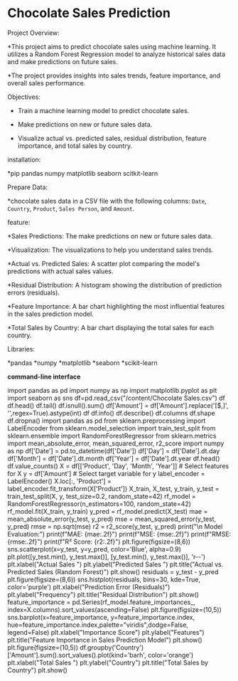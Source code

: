 # Chocolate Sales Prediction

Project Overview:

  *This project aims to predict chocolate sales using machine learning. It utilizes a Random Forest Regression model to analyze historical sales data and make predictions on future sales. 
  
  *The project provides insights into sales trends, feature importance, and overall sales performance.

Objectives:

 * Train a machine learning model to predict chocolate sales.
   
 * Make predictions on new or future sales data.
   
 * Visualize actual vs. predicted sales, residual distribution, feature importance, and total sales by country.

installation:

  *pip pandas numpy matplotlib seaborn scitkit-learn
  
Prepare Data:

  *chocolate sales data in a CSV file with the following columns: `Date`, `Country`, `Product`, `Sales Person`, and `Amount`.

feature:

   *Sales Predictions: The make predictions on new or future sales data.
   
   *Visualization: The visualizations to help you understand sales trends.
   
   *Actual vs. Predicted Sales: A scatter plot comparing the model's predictions with actual sales values.
   
   *Residual Distribution: A histogram showing the distribution of prediction errors (residuals).
   
   *Feature Importance: A bar chart highlighting the most influential features in the sales prediction model.
   
   *Total Sales by Country: A bar chart displaying the total sales for each country.


Libraries:


 *pandas
 *numpy
 *matplotlib
 *seaborn
 *scikit-learn
 
**command-line interface**

import pandas as pd
import numpy as np
import matplotlib.pyplot as plt
import seaborn as sns
df=pd.read_csv("/content/Chocolate Sales.csv")
df
df.head()
df.tail()
df.isnull().sum()
df['Amount'] = df['Amount'].replace('[\$,]', '',regex=True).astype(int)
df
df.info()
df.describe()
df.columns
df.shape
df.dropna()
import pandas as pd
from sklearn.preprocessing import LabelEncoder
from sklearn.model_selection import train_test_split
from sklearn.ensemble import RandomForestRegressor
from sklearn.metrics import mean_absolute_error, mean_squared_error, r2_score
import numpy as np
df['Date'] = pd.to_datetime(df['Date'])
df['Day'] = df['Date'].dt.day
df['Month'] = df['Date'].dt.month
df['Year'] = df['Date'].dt.year
df.head()
df.value_counts()
X = df[['Product', 'Day', 'Month', 'Year']] # Select features for X
y = df['Amount']  # Select target variable for y
label_encoder = LabelEncoder()
X.loc[:, 'Product'] = label_encoder.fit_transform(X['Product'])
X_train, X_test, y_train, y_test = train_test_split(X, y, test_size=0.2, random_state=42)
rf_model = RandomForestRegressor(n_estimators=100, random_state=42)
rf_model.fit(X_train, y_train)
y_pred = rf_model.predict(X_test)
mae = mean_absolute_error(y_test, y_pred)
mse = mean_squared_error(y_test, y_pred)
rmse = np.sqrt(mse)
r2 = r2_score(y_test, y_pred)
print("\n Model Evaluation:")
print(f"MAE: {mae:.2f}")
print(f"MSE: {mse:.2f}")
print(f"RMSE: {rmse:.2f}")
print(f"R² Score: {r2:.2f}")
plt.figure(figsize=(8,6))
sns.scatterplot(x=y_test, y=y_pred, color='Blue', alpha=0.9)
plt.plot([y_test.min(), y_test.max()], [y_test.min(), y_test.max()], 'r--')
plt.xlabel("Actual Sales ")
plt.ylabel("Predicted Sales ")
plt.title("Actual vs. Predicted Sales (Random Forest)")
plt.show()
residuals = y_test - y_pred
plt.figure(figsize=(8,6))
sns.histplot(residuals, bins=30, kde=True, color='purple')
plt.xlabel("Prediction Error (Residuals)")
plt.ylabel("Frequency")
plt.title("Residual Distribution")
plt.show()
feature_importance = pd.Series(rf_model.feature_importances_, index=X.columns).sort_values(ascending=False)
plt.figure(figsize=(10,5))
sns.barplot(x=feature_importance, y=feature_importance.index, hue=feature_importance.index,palette="viridis",dodge=False, legend=False)
plt.xlabel("Importance Score")
plt.ylabel("Features")
plt.title("Feature Importance in Sales Prediction Model")
plt.show()
plt.figure(figsize=(10,5))
df.groupby('Country')['Amount'].sum().sort_values().plot(kind='barh', color='orange')
plt.xlabel("Total Sales ")
plt.ylabel("Country")
plt.title("Total Sales by Country")
plt.show()
